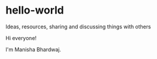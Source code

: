 # hello-world
Ideas, resources, sharing and discussing things with others

Hi everyone!

I'm Manisha Bhardwaj.
